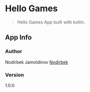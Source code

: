 # Hello Games
> Hello Games App built with kotlin.

## App Info

### Author 
Nodirbek Jamoldinov [Nodirbek](https://nodirbek.com/)

### Version
1.0.0
